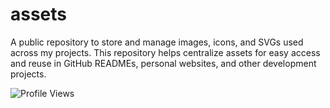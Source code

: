 # assets
A public repository to store and manage images, icons, and SVGs used across my projects. This repository helps centralize assets for easy access and reuse in GitHub READMEs, personal websites, and other development projects.

![Profile Views](https://komarev.com/ghpvc/?username=parthdabhi1703&color=blue)

